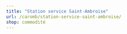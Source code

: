 ```yaml
---
title: "Station service Saint-Ambroise"
url: /caromb/station-service-saint-ambroise/
shop: commodité
---
```

